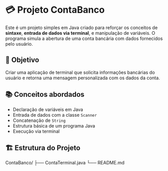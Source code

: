 # 💳 Projeto ContaBanco

Este é um projeto simples em Java criado para reforçar os conceitos de **sintaxe**, **entrada de dados via terminal**, e manipulação de variáveis. O programa simula a abertura de uma conta bancária com dados fornecidos pelo usuário.

## 🚀 Objetivo

Criar uma aplicação de terminal que solicita informações bancárias do usuário e retorna uma mensagem personalizada com os dados da conta.

## 📚 Conceitos abordados

- Declaração de variáveis em Java
- Entrada de dados com a classe `Scanner`
- Concatenação de `String`
- Estrutura básica de um programa Java
- Execução via terminal

## 🏗️ Estrutura do Projeto

ContaBanco/
├── ContaTerminal.java
└── README.md
